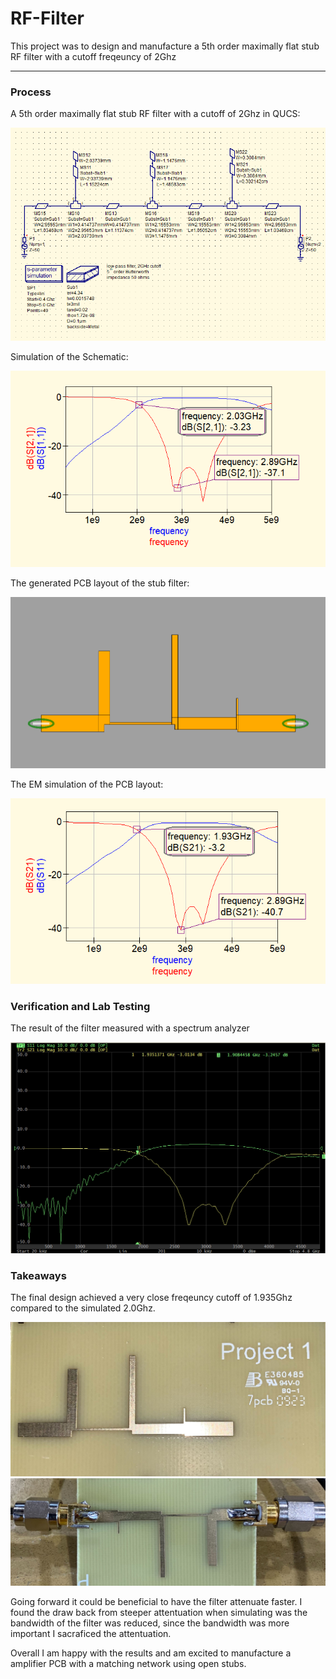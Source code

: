 # RF-Filter

This project was to design and manufacture a 5th order maximally flat stub RF filter with a cutoff freqeuncy of 2Ghz

----

### Process

A 5th order maximally flat stub RF filter with a cutoff of 2Ghz in QUCS:

<img alt="" src="media/schematic_diagram.PNG" width="600"/>

Simulation of the Schematic:

<img alt="" src="media/schematic_sim.PNG" width="600"/>

The generated PCB layout of the stub filter:

<img alt="" src="media/pcb_layout.PNG" width="600"/>

The EM simulation of the PCB layout: 

<img alt="" src="media/em_simulation.PNG" width="600"/>

### Verification and Lab Testing

The result of the filter measured with a spectrum analyzer 

<img alt="" src="media/s11_s21.PNG" wdith ="600"/>


### Takeaways

The final design achieved a very close freqeuncy  cutoff of 1.935Ghz compared to the simulated 2.0Ghz.

<img alt="" src="media/Filter_1.jpg" wdith ="600"/>
<img alt="" src="media/Filter_2.jpg" wdith ="600"/>

Going forward it could be beneficial to have the filter attenuate faster. I found the draw back from steeper attentuation when simulating was the bandwidth of the filter was reduced, since the bandwidth was more important I sacraficed the attentuation. 

Overall I am happy with the results and am excited to manufacture a amplifier PCB with a matching network using open stubs. 